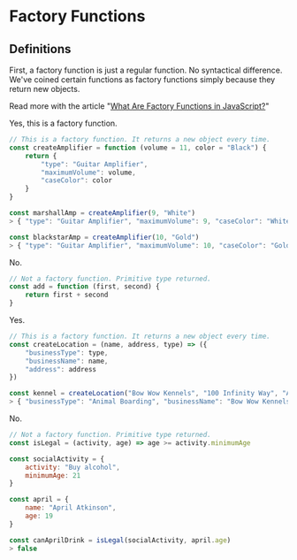 # Factory Functions

## Definitions

First, a factory function is just a regular function. No syntactical difference. We've coined certain functions as factory functions simply because they return new objects.

Read more with the article "[What Are Factory Functions in JavaScript?](https://www.sitepoint.com/factory-functions-javascript/)"

Yes, this is a factory function.

```js
// This is a factory function. It returns a new object every time.
const createAmplifier = function (volume = 11, color = "Black") {
    return {
        "type": "Guitar Amplifier",
        "maximumVolume": volume,
        "caseColor": color
    }
}

const marshallAmp = createAmplifier(9, "White")
> { "type": "Guitar Amplifier", "maximumVolume": 9, "caseColor": "White" }

const blackstarAmp = createAmplifier(10, "Gold")
> { "type": "Guitar Amplifier", "maximumVolume": 10, "caseColor": "Gold" }
```

No.

```js
// Not a factory function. Primitive type returned.
const add = function (first, second) {
    return first + second
}
```

Yes.

```js
// This is a factory function. It returns a new object every time.
const createLocation = (name, address, type) => ({
    "businessType": type,
    "businessName": name,
    "address": address
})

const kennel = createLocation("Bow Wow Kennels", "100 Infinity Way", "Animal Boarding")
> { "businessType": "Animal Boarding", "businessName": "Bow Wow Kennels", "address": "100 Infinity Way" }
```

No.

```js
// Not a factory function. Primitive type returned.
const isLegal = (activity, age) => age >= activity.minimumAge

const socialActivity = {
    activity: "Buy alcohol",
    minimumAge: 21
}

const april = {
    name: "April Atkinson",
    age: 19
}

const canAprilDrink = isLegal(socialActivity, april.age)
> false
```

